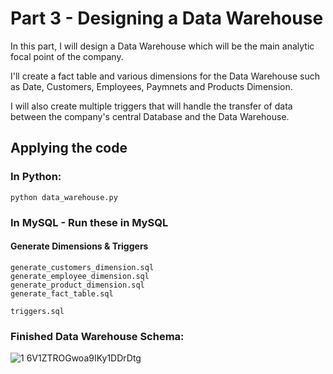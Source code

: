 # Part 3 - Designing a Data Warehouse
In this part, I will design a Data Warehouse which will be the main analytic focal point of the company. 

I'll create a fact table and various dimensions for the Data Warehouse such as Date, Customers, Employees, Paymnets and Products Dimension.

I will also create multiple triggers that will handle the transfer of data between the company's central Database and the Data Warehouse.

## Applying the code

### In Python:
```
python data_warehouse.py
```

### In MySQL - Run these in MySQL

#### Generate Dimensions & Triggers
```
generate_customers_dimension.sql
generate_employee_dimension.sql
generate_product_dimension.sql
generate_fact_table.sql

triggers.sql
```
### Finished Data Warehouse Schema:
![1 6V1ZTROGwoa9IKy1DDrDtg](https://user-images.githubusercontent.com/65648983/200848563-b557b0a7-1889-4f87-811e-0c7a98cb0ed9.png)
